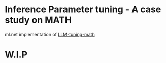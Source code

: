 # Inference Parameter tuning - A case study on MATH

ml.net implementation of [LLM-tuning-math](https://microsoft.github.io/FLAML/blog/2023/04/21/LLM-tuning-math)

# W.I.P